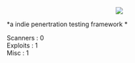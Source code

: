  <p align="center">  
  <img src="http://i.imgur.com/yUXgVLo.png"> 
</p> 
  
*a indie penertration testing framework *  
  
Scanners	: 0  
Exploits	: 1  
Misc 		: 1  
  
